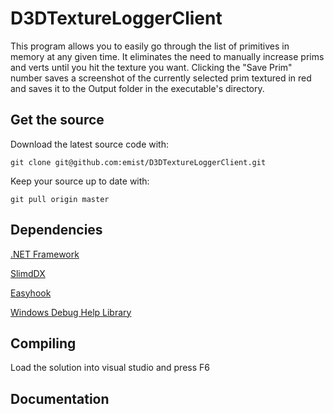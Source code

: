 <h1>D3DTextureLoggerClient</h1>

This program allows you to easily go through the list of primitives in memory at any given time.  It eliminates the need to manually increase prims and verts until you hit the texture you want.  Clicking the "Save Prim" number saves a screenshot of the currently selected prim textured in red and saves it to the Output folder in the executable's directory. 

<h2>Get the source</h2>

Download the latest source code with:

`git clone git@github.com:emist/D3DTextureLoggerClient.git`

Keep your source up to date with:

`git pull origin master`

<h2>Dependencies</h2>

[.NET Framework](http://www.microsoft.com/net/download.aspx)

[SlimdDX](http://slimdx.org/)

[Easyhook](http://easyhook.codeplex.com/)

[Windows Debug Help Library](http://msdn.microsoft.com/en-us/library/windows/desktop/ms679309.aspx)

<h2>Compiling</h2>

Load the solution into visual studio and press F6

<h2>Documentation</h2>